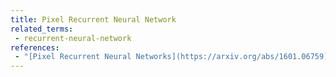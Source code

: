 ```yaml
---
title: Pixel Recurrent Neural Network
related_terms:
 - recurrent-neural-network
references:
 - "[Pixel Recurrent Neural Networks](https://arxiv.org/abs/1601.06759)"
---
```

